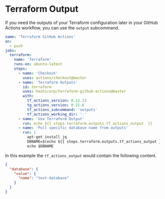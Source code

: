 # Terraform Output

If you need the outputs of your Terraform configuration later in your GitHub Actions workflow, you can use the `output` subcommand.

```yaml
name: 'Terraform GitHub Actions'
on:
  - push
jobs:
  terraform:
    name: 'Terraform'
    runs-on: ubuntu-latest
    steps:
      - name: 'Checkout'
        uses: actions/checkout@master
      - name: 'Terraform Outputs'
        id: terraform
        uses: hashicorp/terraform-github-actions@master
        with:
          tf_actions_version: 0.12.13
          tg_actions_version: 0.21.6
          tf_actions_subcommand: 'outputs'
          tf_actions_working_dir: '.'
      - name: 'Use Terraform Output'
        run: echo ${{ steps.terraform.outputs.tf_actions_output  }}
      - name: 'Pull specific database name from outputs'
        run: |
          apt-get install jq
          DBNAME=$(echo ${{ steps.terraform.outputs.tf_actions_output }} | jq -r '.database.value.name')
          echo $DBNAME
```

In this example the `tf_actions_output` would contain the following content.

```json
{
  "database": {
    "value": {
      "name": "test-database"
    }
  }
}
```
